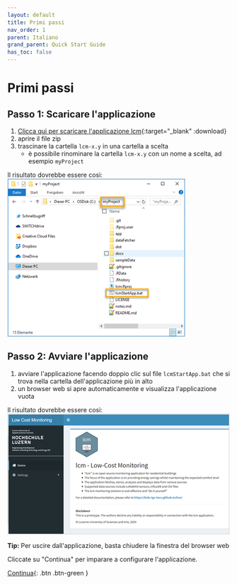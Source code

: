 ```yaml
---
layout: default
title: Primi passi
nav_order: 1
parent: Italiano
grand_parent: Quick Start Guide
has_toc: false
---
```


# Primi passi
## Passo 1: Scaricare l'applicazione
1. [Clicca qui per scaricare l'applicazione lcm](https://github.com/hslu-ige-laes/lcm/releases/latest/download/lcm.zip){:target="_blank" :download}
1. aprire il file zip
1. trascinare la cartella `lcm-x.y` in una cartella a scelta
   - è possibile rinominare la cartella `lcm-x.y` con un nome a scelta, ad esempio `myProject`

Il risultato dovrebbe essere così:<br>
<img src="https://raw.githubusercontent.com/hslu-ige-laes/lcm/master/docs/assets/images/quickStartGuide_01.PNG" style="border:1px solid lightgrey"/>


## Passo 2: Avviare l'applicazione
1. avviare l'applicazione facendo doppio clic sul file `lcmStartApp.bat` che si trova nella cartella dell'applicazione più in alto
1. un browser web si apre automaticamente e visualizza l'applicazione vuota

Il risultato dovrebbe essere così:<br>
<img src="https://raw.githubusercontent.com/hslu-ige-laes/lcm/master/docs/assets/images/quickStartGuide_02.PNG" style="border:1px solid lightgrey"/>

**Tip:** Per uscire dall'applicazione, basta chiudere la finestra del browser web

Cliccate su "Continua" per imparare a configurare l'applicazione.

[Continua](https://hslu-ige-laes.github.io/lcm/docs/quickStartGuide/it/configuration/){: .btn .btn-green }
